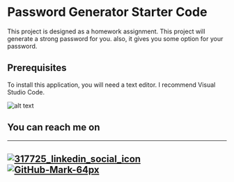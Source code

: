 # Password Generator Starter Code
This project is designed as a homework assignment.
This project will generate a strong password for you. also, it gives you some option for your password.

## Prerequisites
To install this application, you will need a text editor. I recommend Visual Studio Code.

![alt text](https://github.com/asadi80.github.io/password-generator/blob/main/img.png?raw=true)

## You can reach me on
---
[![317725_linkedin_social_icon](https://user-images.githubusercontent.com/89751266/140631331-e97c3a6d-52f7-4d12-b38f-33ca5a2fad7d.png)][1]
[![GitHub-Mark-64px](https://user-images.githubusercontent.com/89751266/140631675-21779441-b105-4714-a99d-1785de17d460.png)][2]
---
[1]: https://www.linkedin.com/in/abdurraouf-sadi/
[2]: https://github.com/asadi80
